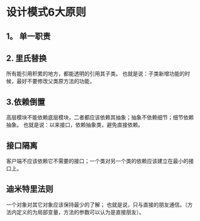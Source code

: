 # 设计模式6大原则
## 1。 单一职责

## 2. 里氏替换
所有能引用积累的地方，都能透明的引用其子类。
也就是说：子类新增功能的时候，最好不要修改父类原方法的功能，

## 3.依赖倒置
高层模块不能依赖底层模块，二者都应该依赖其抽象；抽象不依赖细节；细节依赖抽象。
也就是说：以来接口，依赖抽象类，避免直接依赖。

## 接口隔离
客户端不应该依赖它不需要的接口；一个类对另一个类的依赖应该建立在最小的接口上。

## 迪米特里法则
一个对象对其它对象应该保持最少的了解；
也就是说，只与直接的朋友通信。（方法内定义的为局部变量，方法的参数可以认为是直接朋友）。
